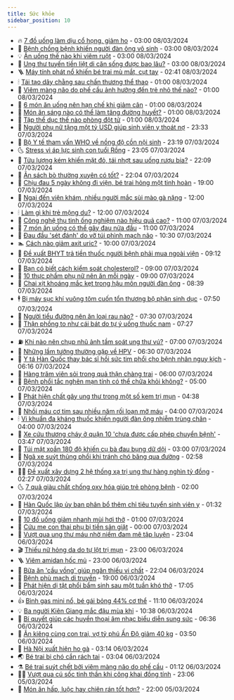 ```yaml
---
title: Sức khỏe
sidebar_position: 10
---
```


<!-- vnexpress-suc-khoe:START -->
- 🔥 [7 đồ uống làm dịu cổ họng, giảm ho](https://vnexpress.net/7-do-uong-lam-diu-co-hong-giam-ho-4719839.html) - 03:00 08/03/2024
- 🥰 [Bệnh chồng bệnh khiến người đàn ông vô sinh](https://vnexpress.net/benh-chong-benh-khien-nguoi-dan-ong-vo-sinh-4719786.html) - 03:00 08/03/2024
- 💡 [Ăn uống thế nào khi viêm ruột](https://vnexpress.net/an-uong-the-nao-khi-viem-ruot-4719556.html) - 03:00 08/03/2024
- 🤗 [Ung thư tuyến tiền liệt di căn sống được bao lâu?](https://vnexpress.net/ung-thu-tuyen-tien-liet-di-can-song-duoc-bao-lau-4719461.html) - 03:00 08/03/2024
- 🪜 [Máy tính phát nổ khiến bé trai mù mắt, cụt tay](https://vnexpress.net/may-tinh-phat-no-khien-be-trai-mu-mat-cut-tay-4719862.html) - 02:41 08/03/2024
- 🕯 [Tái tạo dây chằng sau chấn thương thể thao](https://vnexpress.net/tai-tao-day-chang-sau-chan-thuong-the-thao-4719784.html) - 01:00 08/03/2024
- 🤭 [Viêm màng não do phế cầu ảnh hưởng đến trẻ nhỏ thế nào?](https://vnexpress.net/viem-mang-nao-do-phe-cau-anh-huong-den-tre-nho-the-nao-4719738.html) - 01:00 08/03/2024
- 👀 [6 món ăn uống nên hạn chế khi giảm cân](https://vnexpress.net/6-mon-an-uong-nen-han-che-khi-giam-can-4719506.html) - 01:00 08/03/2024
- 🌋 [Món ăn sáng nào có thể làm tăng đường huyết?](https://vnexpress.net/mon-an-sang-nao-co-the-lam-tang-duong-huyet-4719495.html) - 01:00 08/03/2024
- 🫶 [Tập thể dục thế nào phòng đột tử](https://vnexpress.net/tap-the-duc-the-nao-phong-dot-tu-4719166.html) - 01:00 08/03/2024
- 🦆 [Người phụ nữ tặng một tỷ USD giúp sinh viên y thoát nợ](https://vnexpress.net/nguoi-phu-nu-tang-mot-ty-usd-giup-sinh-vien-y-thoat-no-4719799.html) - 23:33 07/03/2024
- 🚀 [Bộ Y tế tham vấn WHO về nồng độ cồn nội sinh](https://vnexpress.net/bo-y-te-tham-van-who-ve-nong-do-con-noi-sinh-4719769.html) - 23:19 07/03/2024
- 🌜 [Stress vì áp lực sinh con tuổi Rồng](https://vnexpress.net/stress-vi-ap-luc-sinh-con-tuoi-rong-4718334.html) - 23:05 07/03/2024
- 🧰 [Tửu lượng kém khiến mặt đỏ, tái nhợt sau uống rượu bia?](https://vnexpress.net/tuu-luong-kem-khien-mat-do-tai-nhot-sau-uong-ruou-bia-4719563.html) - 22:09 07/03/2024
- 💫 [Ăn sách bò thường xuyên có tốt?](https://vnexpress.net/an-sach-bo-thuong-xuyen-co-tot-4718967.html) - 22:04 07/03/2024
- 🌝 [Chịu đau 5 ngày không đi viện, bé trai hỏng một tinh hoàn](https://vnexpress.net/chiu-dau-5-ngay-khong-di-vien-be-trai-hong-mot-tinh-hoan-4719519.html) - 19:00 07/03/2024
- 🗽 [Ngại đến viện khám, nhiều người mắc sùi mào gà nặng](https://vnexpress.net/ngai-den-vien-kham-nhieu-nguoi-mac-sui-mao-ga-nang-4719739.html) - 12:00 07/03/2024
- 🕯 [Làm gì khi trẻ mộng du?](https://vnexpress.net/lam-gi-khi-tre-mong-du-4719693.html) - 12:00 07/03/2024
- 🦅 [Công nghệ thụ tinh ống nghiệm nào hiệu quả cao?](https://vnexpress.net/cong-nghe-thu-tinh-ong-nghiem-nao-hieu-qua-cao-4719720.html) - 11:00 07/03/2024
- 🦆 [7 món ăn uống có thể gây đau nửa đầu](https://vnexpress.net/7-mon-an-uong-co-the-gay-dau-nua-dau-4719639.html) - 11:00 07/03/2024
- 🎊 [Đau đầu &#39;sét đánh&#39; do vỡ túi phình mạch não](https://vnexpress.net/dau-dau-set-danh-do-vo-tui-phinh-mach-nao-4719679.html) - 10:30 07/03/2024
- 🏊 [Cách nào giảm axit uric?](https://vnexpress.net/cach-nao-giam-axit-uric-4719586.html) - 10:00 07/03/2024
- 📝 [Đề xuất BHYT trả tiền thuốc người bệnh phải mua ngoài viện](https://vnexpress.net/de-xuat-bhyt-tra-tien-thuoc-nguoi-benh-phai-mua-ngoai-vien-4719481.html) - 09:12 07/03/2024
- 💯 [Bạn có biết cách kiểm soát cholesterol?](https://vnexpress.net/ban-co-biet-cach-kiem-soat-cholesterol-4719546.html) - 09:00 07/03/2024
- 🌊 [10 thực phẩm phụ nữ nên ăn mỗi ngày](https://vnexpress.net/10-thuc-pham-phu-nu-nen-an-moi-ngay-4719492.html) - 09:00 07/03/2024
- 🚀 [Chai xịt khoáng mắc kẹt trong hậu môn người đàn ông](https://vnexpress.net/chai-xit-khoang-mac-ket-trong-hau-mon-nguoi-dan-ong-4719620.html) - 08:39 07/03/2024
- 🕴 [Bị máy sục khí vuông tôm cuốn tổn thương bộ phận sinh dục](https://vnexpress.net/bi-may-suc-khi-vuong-tom-cuon-ton-thuong-bo-phan-sinh-duc-4719594.html) - 07:50 07/03/2024
- 🗽 [Người tiểu đường nên ăn loại rau nào?](https://vnexpress.net/nguoi-tieu-duong-nen-an-loai-rau-nao-4719583.html) - 07:30 07/03/2024
- 🎡 [Thận phồng to như cái bát do tự ý uống thuốc nam](https://vnexpress.net/than-phong-to-nhu-cai-bat-do-tu-y-uong-thuoc-nam-4719374.html) - 07:27 07/03/2024
- ⛽️ [Khi nào nên chụp nhũ ảnh tầm soát ung thư vú?](https://vnexpress.net/khi-nao-nen-chup-nhu-anh-tam-soat-ung-thu-vu-4719570.html) - 07:00 07/03/2024
- 🦆 [Những lầm tưởng thường gặp về HPV](https://vnexpress.net/nhung-lam-tuong-thuong-gap-ve-hpv-4719413.html) - 06:30 07/03/2024
- 🤩 [Y tá Hàn Quốc thay bác sĩ hồi sức tim phổi cho bệnh nhân nguy kịch](https://vnexpress.net/y-ta-han-quoc-thay-bac-si-hoi-suc-tim-phoi-cho-benh-nhan-nguy-kich-4719571.html) - 06:16 07/03/2024
- 🦒 [Hàng trăm viên sỏi trong quả thận chàng trai](https://vnexpress.net/hang-tram-vien-soi-trong-qua-than-chang-trai-4719459.html) - 06:00 07/03/2024
- 💫 [Bệnh phổi tắc nghẽn mạn tính có thể chữa khỏi không?](https://vnexpress.net/benh-phoi-tac-nghen-man-tinh-co-the-chua-khoi-khong-4719460.html) - 05:00 07/03/2024
- 🐘 [Phát hiện chất gây ung thư trong một số kem trị mụn](https://vnexpress.net/phat-hien-chat-gay-ung-thu-trong-mot-so-kem-tri-mun-4719503.html) - 04:38 07/03/2024
- 🚀 [Nhồi máu cơ tim sau nhiều năm rối loạn mỡ máu](https://vnexpress.net/nhoi-mau-co-tim-sau-nhieu-nam-roi-loan-mo-mau-4719448.html) - 04:00 07/03/2024
- 🕯 [Vi khuẩn đa kháng thuốc khiến người đàn ông nhiễm trùng chân](https://vnexpress.net/vi-khuan-da-khang-thuoc-khien-nguoi-dan-ong-nhiem-trung-chan-4719422.html) - 04:00 07/03/2024
- 🦏 [Xe cứu thương cháy ở quận 10 &#39;chưa được cấp phép chuyển bệnh&#39;](https://vnexpress.net/xe-cuu-thuong-chay-o-quan-10-chua-duoc-cap-phep-chuyen-benh-4719440.html) - 03:47 07/03/2024
- 🦄 [Túi mật xoắn 180 độ khiến cụ bà đau bụng dữ dội](https://vnexpress.net/tui-mat-xoan-180-do-khien-cu-ba-dau-bung-du-doi-4719411.html) - 03:00 07/03/2024
- 🦒 [Ngã xe suýt thủng phổi khi tránh chó băng qua đường](https://vnexpress.net/nga-xe-suyt-thung-phoi-khi-tranh-cho-bang-qua-duong-4719415.html) - 02:58 07/03/2024
- 👨‍🏫 [Đề xuất xây dựng 2 hệ thống xạ trị ung thư hàng nghìn tỷ đồng](https://vnexpress.net/viet-nam-se-co-2-he-thong-xa-tri-ung-thu-hang-nghin-ty-dong-4719396.html) - 02:27 07/03/2024
- 🌜 [7 quả giàu chất chống oxy hóa giúp trẻ phòng bệnh](https://vnexpress.net/7-qua-giau-chat-chong-oxy-hoa-giup-tre-phong-benh-4719331.html) - 02:00 07/03/2024
- 🚀 [Hàn Quốc lập ủy ban phân bổ thêm chỉ tiêu tuyển sinh viên y](https://vnexpress.net/han-quoc-lap-uy-ban-phan-bo-them-chi-tieu-tuyen-sinh-vien-y-4719356.html) - 01:32 07/03/2024
- 💃 [10 đồ uống giảm nhanh mùi hơi thở](https://vnexpress.net/10-do-uong-giam-nhanh-mui-hoi-tho-4719293.html) - 01:00 07/03/2024
- 💯 [Cứu mẹ con thai phụ bị tiền sản giật](https://vnexpress.net/cuu-me-con-thai-phu-bi-tien-san-giat-4719152.html) - 00:00 07/03/2024
- 🤔 [Vượt qua ung thư máu nhờ niềm đam mê tập luyện](https://vnexpress.net/vuot-qua-ung-thu-mau-nho-niem-dam-me-tap-luyen-4717054.html) - 23:04 06/03/2024
- 🎬 [Thiếu nữ hỏng da do tự lột trị mụn](https://vnexpress.net/thieu-nu-hong-da-do-tu-lot-tri-mun-4719169.html) - 23:00 06/03/2024
- 🪜 [Viêm amidan hốc mủ](https://vnexpress.net/viem-amidan-hoc-mu-4719193.html) - 23:00 06/03/2024
- 🦣 [Bữa ăn &#39;cầu vồng&#39; giúp ngăn thiếu vi chất](https://vnexpress.net/bua-an-cau-vong-giup-ngan-thieu-vi-chat-4718799.html) - 22:04 06/03/2024
- 🧐 [Bệnh phù mạch di truyền](https://vnexpress.net/benh-phu-mach-di-truyen-4718185.html) - 19:00 06/03/2024
- 🤡 [Phát hiện dị tật phổi bẩm sinh sau một tuần khó thở](https://vnexpress.net/phat-hien-di-tat-phoi-bam-sinh-sau-mot-tuan-kho-tho-4718978.html) - 17:05 06/03/2024
- 👍 [Bình gas mini nổ, bé gái bỏng 44% cơ thể](https://vnexpress.net/binh-gas-mini-no-be-gai-bong-44-co-the-4719207.html) - 11:10 06/03/2024
- 💡 [Ba người Kiên Giang mắc đậu mùa khỉ](https://vnexpress.net/ba-nguoi-kien-giang-mac-dau-mua-khi-4719201.html) - 10:38 06/03/2024
- 💯 [Bí quyết giúp các huyền thoại âm nhạc biểu diễn sung sức](https://vnexpress.net/bi-quyet-giup-cac-huyen-thoai-am-nhac-bieu-dien-sung-suc-4719088.html) - 06:36 06/03/2024
- 🧠 [Ăn kiêng cùng con trai, vợ tỷ phú Ấn Độ giảm 40 kg](https://vnexpress.net/an-kieng-cung-con-trai-vo-ty-phu-an-do-giam-40-kg-4718996.html) - 03:50 06/03/2024
- 🎡 [Hà Nội xuất hiện ho gà](https://vnexpress.net/ha-noi-xuat-hien-ho-ga-4718968.html) - 03:14 06/03/2024
- 🌏 [Bé trai bị chó cắn rách tai](https://vnexpress.net/be-trai-bi-cho-can-rach-tai-4718789.html) - 03:04 06/03/2024
- ⚗️ [Bé trai suýt chết bởi viêm màng não do phế cầu](https://vnexpress.net/be-trai-suyt-chet-boi-viem-mang-nao-do-phe-cau-4718826.html) - 01:12 06/03/2024
- 👨‍🏫 [Vượt qua cú sốc tinh thần khi công khai đồng tính](https://vnexpress.net/vuot-qua-cu-soc-tinh-than-khi-cong-khai-dong-tinh-4715778.html) - 23:06 05/03/2024
- 🤖 [Món ăn hấp, luộc hay chiên rán tốt hơn?](https://vnexpress.net/mon-an-hap-luoc-hay-chien-ran-tot-hon-4718144.html) - 22:00 05/03/2024<!-- vnexpress-suc-khoe:END -->

